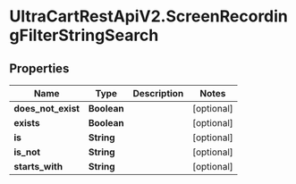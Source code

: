 # UltraCartRestApiV2.ScreenRecordingFilterStringSearch

## Properties
Name | Type | Description | Notes
------------ | ------------- | ------------- | -------------
**does_not_exist** | **Boolean** |  | [optional] 
**exists** | **Boolean** |  | [optional] 
**is** | **String** |  | [optional] 
**is_not** | **String** |  | [optional] 
**starts_with** | **String** |  | [optional] 


